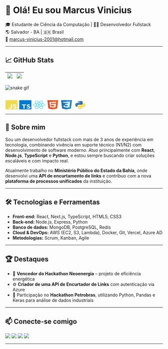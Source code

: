 # 👋 Olá! Eu sou Marcus Vinicius

🎓 Estudante de Ciência da Computação | 👨‍💻 Desenvolvedor Fullstack  
🌎 Salvador - BA | 🇧🇷 Brasil  
📧 marcus-vinicius-2001@hotmail.com  

---

## 📈 GitHub Stats

| <img src="https://github-readme-stats.vercel.app/api?username=ulchin2&show_icons=true&theme=tokyonight&hide=issues" height="180em" /> | <img src="https://github-readme-stats.vercel.app/api/top-langs/?username=ulchin2&layout=compact&theme=tokyonight" height="180em" /> |
|:--:|:--:|

![snake gif](https://github.com/ulchin2/ulchin2/blob/output/github-contribution-grid-snake.svg)


<div style="display: inline_block"><br>
  <img align="center" alt="Rafa-Js" height="30" width="40" src="https://raw.githubusercontent.com/devicons/devicon/master/icons/javascript/javascript-plain.svg">
  <img align="center" alt="Rafa-Ts" height="30" width="40" src="https://raw.githubusercontent.com/devicons/devicon/master/icons/typescript/typescript-plain.svg">
  <img align="center" alt="Rafa-React" height="30" width="40" src="https://raw.githubusercontent.com/devicons/devicon/master/icons/react/react-original.svg">
  <img align="center" alt="Rafa-HTML" height="30" width="40" src="https://raw.githubusercontent.com/devicons/devicon/master/icons/html5/html5-original.svg">
  <img align="center" alt="Rafa-CSS" height="30" width="40" src="https://raw.githubusercontent.com/devicons/devicon/master/icons/css3/css3-original.svg">
  <img align="center" alt="Rafa-Python" height="30" width="40" src="https://raw.githubusercontent.com/devicons/devicon/master/icons/python/python-original.svg">
</div>

---

## 🚀 Sobre mim

Sou um desenvolvedor fullstack com mais de 3 anos de experiência em tecnologia, combinando vivência em suporte técnico (N1/N2) com desenvolvimento de software moderno. Atuo principalmente com **React**, **Node.js**, **TypeScript** e **Python**, e estou sempre buscando criar soluções escaláveis e com impacto real.

Atualmente trabalho no **Ministério Público do Estado da Bahia**, onde desenvolvi uma **API de encurtamento de links** e contribuo com a nova **plataforma de processos unificados** da instituição.

---

## 🛠️ Tecnologias e Ferramentas

- **Front-end:** React, Next.js, TypeScript, HTML5, CSS3
- **Back-end:** Node.js, Express, Python
- **Banco de dados:** MongoDB, PostgreSQL, Redis
- **Cloud & DevOps:** AWS (EC2, S3, Lambda), Docker, Git, Vercel, Azure AD
- **Metodologias:** Scrum, Kanban, Agile

---

## 🏆 Destaques

- 🏅 **Vencedor do Hackathon Neoenergia** – projeto de eficiência energética
- ⚙️ **Criador de uma API de Encurtador de Links** com autenticação via Azure
- 🧠 Participação no **Hackathon Petrobras**, utilizando Python, Pandas e Keras para análise de dados industriais

---

## 📫 Conecte-se comigo

<div> 
  <a href="https://www.youtube.com/channel/" target="_blank"><img src="https://img.shields.io/badge/YouTube-FF0000?style=for-the-badge&logo=youtube&logoColor=white" target="_blank"></a>
  <a href="https://instagram.com/_ulchin" target="_blank"><img src="https://img.shields.io/badge/-Instagram-%23E4405F?style=for-the-badge&logo=instagram&logoColor=white" target="_blank"></a>
 </a> 
  <a href = "mailto:marcus-vinicius-2001@hotmail.com"><img src="https://img.shields.io/badge/-Gmail-%23333?style=for-the-badge&logo=gmail&logoColor=white" target="_blank"></a>
  <a href="https://www.linkedin.com/in/ulchin" target="_blank"><img src="https://img.shields.io/badge/-LinkedIn-%230077B5?style=for-the-badge&logo=linkedin&logoColor=white" target="_blank"></a> 
  
</div>

---
